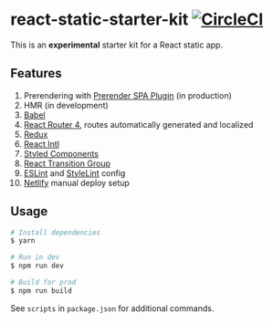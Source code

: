 # react-static-starter-kit [![CircleCI](https://circleci.com/gh/andrewscwei/react-static-starter-kit/tree/javascript.svg?style=svg)](https://circleci.com/gh/andrewscwei/react-static-starter-kit/tree/javascript)

This is an **experimental** starter kit for a React static app.

## Features

1. Prerendering with [Prerender SPA Plugin](https://github.com/chrisvfritz/prerender-spa-plugin) (in production)
2. HMR (in development)
3. [Babel](https://babeljs.io/)
4. [React Router 4](https://reacttraining.com/react-router/), routes automatically generated and localized
5. [Redux](https://redux.js.org/introduction)
6. [React Intl](https://github.com/yahoo/react-intl/wiki)
7. [Styled Components](https://www.styled-components.com/)
8. [React Transition Group](http://reactcommunity.org/react-transition-group/)
9. [ESLint](https://eslint.org/) and [StyleLint](https://stylelint.io/) config
10. [Netlify](https://netlify.com) manual deploy setup

## Usage

```sh
# Install dependencies
$ yarn

# Run in dev
$ npm run dev

# Build for prod
$ npm run build
```

See `scripts` in `package.json` for additional commands.
